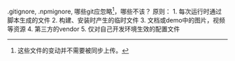 .gitignore, .npmignore, 哪些git应忽略[^1]，哪些不该？
原则：
	1. 每次运行时通过脚本生成的文件
	2. 构建、安装时产生的临时文件
	3. 文档或demo中的图片，视频等资源
	4. 第三方的vendor
	5. 仅对自己开发环境生效的配置文件

[^1]: 这些文件的变动并不需要被同步上传。